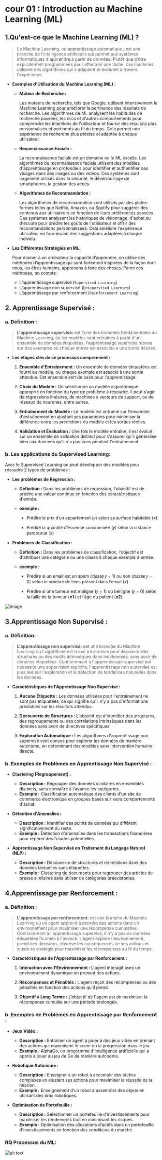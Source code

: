 # cour 01 : Introduction au Machine Learning (ML)

## 1.Qu'est-ce que le Machine Learning (ML) ?

> Le Machine Learning, ou apprentissage automatique , est une branche de l'intelligence artificielle qui permet aux systèmes informatiques d'apprendre à partir de données. Plutôt que d'être explicitement programmées pour effectuer une tâche, ces machines utilisent des algorithmes qui s'adaptent et évoluent à travers l'expérience.

-   **Exemples d'Utilisation du Machine Learning (ML) :**

    -   **Moteur de Recherche :**

        Les moteurs de recherche, tels que Google, utilisent intensivement le Machine Learning pour améliorer la pertinence des résultats de recherche. Les algorithmes de ML analysent les habitudes de recherche passées, les clics et d'autres comportements pour comprendre les intentions de l'utilisateur et fournir des résultats plus personnalisés et pertinents au fil du temps. Cela permet une expérience de recherche plus précise et adaptée à chaque utilisateur.

    -   **Reconnaissance Faciale :**

        La reconnaissance faciale est un domaine où le ML excelle. Les algorithmes de reconnaissance faciale utilisent des modèles d'apprentissage en profondeur pour identifier et authentifier des visages dans des images ou des vidéos. Ces systèmes sont largement utilisés dans la sécurité, le déverrouillage de smartphones, la gestion des accès.

    -   **Algorithmes de Recommandation :**

        Les algorithmes de recommandation sont utilisés par des plates-formes telles que Netflix, Amazon, ou Spotify pour suggérer des contenus aux utilisateurs en fonction de leurs préférences passées. Ces systèmes analysent les historiques de visionnage, d'achat ou d'écoute pour prédire les goûts de l'utilisateur et offrir des recommandations personnalisées. Cela améliore l'expérience utilisateur en fournissant des suggestions adaptées à chaque individu.

-   **Les Différentes Stratégies en ML :**

    Pour donner à un ordinateur la capacité d’apprendre, on utilise des méthodes d’apprentissage qui sont fortement inspirées de la façon dont nous, les êtres humains, apprenons à faire des choses. Parmi ces méthodes, on compte :

    -   L’apprentissage supervisé (`Supervised Learning`)
    -   L’apprentissage non supervisé (`Unsupervised Learning`)
    -   L’apprentissage par renforcement (`Reinforcement Learning`)

## 2. **Apprentissage Supervisé :**

### a. **Définition :**

> **L'apprentissage supervisé:** est l'une des branches fondamentales du Machine Learning, où les modèles sont entraînés à partir d'un ensemble de données étiquetées. l'apprentissage supervisé repose sur des exemples où chaque entrée est associée à une sortie désirée.

-   **Les étapes clés de ce processus comprennent :**

    1. **Ensemble d'Entraînement :** Un ensemble de données étiquetées est fourni au modèle, où chaque exemple est associé à une sortie attendue. Cet ensemble sert de base pour l'apprentissage.

    2. **Choix du Modèle :** On sélectionne un modèle algorithmique approprié en fonction du type de problème à résoudre. Il peut s'agir de régressions linéaires, de machines à vecteurs de support, ou de réseaux de neurones, entre autres.

    3. **Entraînement du Modèle :** Le modèle est entraîné sur l'ensemble d'entraînement en ajustant ses paramètres pour minimiser la différence entre les prédictions du modèle et les sorties réelles.

    4. **Validation et Évaluation :** Une fois le modèle entraîné, il est évalué sur un ensemble de validation distinct pour s'assurer qu'il généralise bien aux données qu'il n'a pas vues pendant l'entraînement.

### b. **Les applications du Supervised Learning:**

Avec le Supervised Learning on peut développer des modèles pour résoudre 2 types de problèmes :

-   **Les problèmes de Régression :**

    -   **Définition :** Dans les problèmes de régression, l'objectif est de prédire une valeur continue en fonction des caractéristiques d'entrée.

    -   **exemple :**

        -   Prédire le prix d’un appartement (𝑦) selon sa surface habitable (𝑥)

        -   Prédire la quantité d’essence consommée (𝑦) selon la distance parcourue (𝑥)

-   **Problèmes de Classification :**

    -   **Définition :** Dans les problèmes de classification, l'objectif est d'attribuer une catégorie ou une classe à chaque exemple d'entrée.

    -   **exemple :**

        -   Prédire si un email est un spam (𝑐𝑙𝑎𝑠𝑠𝑒 𝑦 = 1) ou non (𝑐𝑙𝑎𝑠𝑠𝑒 𝑦 = 0) selon le nombre de liens présent dans l’email (𝑥)

        -   Prédire si une tumeur est maligne (𝑦 = 1) ou bénigne (𝑦 = 0) selon la taille de la tumeur (𝒙𝟏) et l’âge du patient (𝒙𝟐)

![image](images/image.jpeg)

## 3.**Apprentissage Non Supervisé :**

### a. **Définition:**

> **L'apprentissage non supervisé:** est une branche du Machine Learning où l'algorithme est laissé à lui-même pour découvrir des structures ou des motifs intrinsèques dans les données, sans avoir de données étiquetées. Contrairement à l'apprentissage supervisé qui nécessite une supervision explicite, l'apprentissage non supervisé est plus axé sur l'exploration et la détection de tendances naturelles dans les données.

-   **Caractéristiques de l'Apprentissage Non Supervisé :**

    1. **Aucune Étiquette :** Les données utilisées pour l'entraînement ne sont pas étiquetées, ce qui signifie qu'il n'y a pas d'informations préalables sur les résultats attendus.

    2. **Découverte de Structures :** L'objectif est d'identifier des structures, des regroupements ou des corrélations intrinsèques dans les données sans avoir de directives spécifiques.

    3. **Exploration Automatique :** Les algorithmes d'apprentissage non supervisé sont conçus pour explorer les données de manière autonome, en déterminant des modèles sans intervention humaine directe.

### b. Exemples de Problèmes en Apprentissage Non Supervisé :

-   **Clustering (Regroupement) :**

    -   **Description :** Regrouper des données similaires en ensembles distincts, sans connaître à l'avance les catégories.
    -   **Exemple :** Classification automatique des clients d'un site de commerce électronique en groupes basés sur leurs comportements d'achat.

-   **Détection d'Anomalies :**

    -   **Description :** Identifier des points de données qui diffèrent significativement du reste.
    -   **Exemple :** Détection d'anomalies dans les transactions financières pour repérer des fraudes potentielles.

-   **Apprentissage Non Supervisé en Traitement du Langage Naturel (NLP) :**

    -   **Description :** Découverte de structures et de relations dans des données textuelles sans étiquettes.
    -   **Exemple :** Clustering de documents pour regrouper des articles de presse similaires sans utiliser de catégories préexistantes.

## 4.**Apprentissage par Renforcement :**

### a. **Définition :**

> **L'apprentissage par renforcement:** est une branche du Machine Learning où un agent apprend à prendre des actions dans un environnement pour maximiser une récompense cumulative. Contrairement à l'apprentissage supervisé, il n'y a pas de données étiquetées fournies à l'avance. L'agent explore l'environnement, prend des décisions, observe les conséquences de ses actions et ajuste sa stratégie pour maximiser les récompenses au fil du temps.

-   **Caractéristiques de l'Apprentissage par Renforcement :**

    1. **Interaction avec l'Environnement :** L'agent interagit avec un environnement dynamique en prenant des actions.

    2. **Récompenses et Pénalités :** L'agent reçoit des récompenses ou des pénalités en fonction des actions qu'il prend.

    3. **Objectif à Long Terme :** L'objectif de l'agent est de maximiser la récompense cumulée sur une période prolongée.

### b. Exemples de Problèmes en Apprentissage par Renforcement :

-   **Jeux Vidéo :**

    -   **Description :** Entraîner un agent à jouer à des jeux vidéo en prenant des actions qui maximisent le score ou la progression dans le jeu.
    -   **Exemple :** AlphaGo, un programme d'intelligence artificielle qui a appris à jouer au jeu de Go de manière autonome.

-   **Robotique Autonome :**

    -   **Description :** Enseigner à un robot à accomplir des tâches complexes en ajustant ses actions pour maximiser la réussite de la mission.
    -   **Exemple :** Enseignement d'un robot à assembler des objets en utilisant des bras robotiques.

-   **Optimisation de Portefeuille :**

    -   **Description :** Sélectionner un portefeuille d'investissements pour maximiser les rendements tout en minimisant les risques.
    -   **Exemple :** Optimisation des allocations d'actifs dans un portefeuille d'investissements en fonction des conditions du marché.

### RQ **Processus du ML:**

![alt text](images/process_ML.png)
